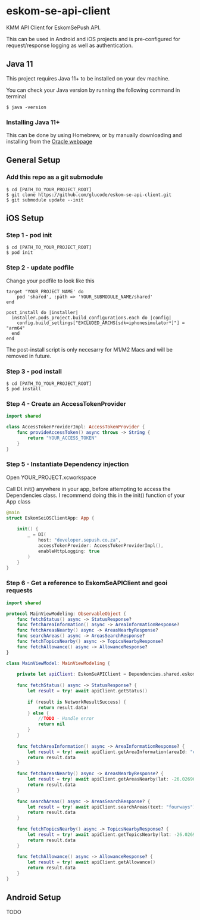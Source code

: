 # eskom-se-api-client
KMM API Client for EskomSePush API. 

This can be used in Android and iOS projects and is pre-configured for request/response logging as well as authentication. 

## Java 11
This project requires Java 11+ to be installed on your dev machine. 

You can check your Java version by running the following command in terminal
```
$ java -version
```

### Installing Java 11+
This can be done by using Homebrew, or by manually downloading and installing from the [Oracle webpage](https://www.oracle.com/java/technologies/downloads)

## General Setup

### Add this repo as a git submodule
```
$ cd [PATH_TO_YOUR_PROJECT_ROOT]
$ git clone https://github.com/glucode/eskom-se-api-client.git
$ git submodule update --init
```

## iOS Setup

### Step 1 - pod init
```
$ cd [PATH_TO_YOUR_PROJECT_ROOT]
$ pod init
```


### Step 2 - update podfile
Change your podfile to look like this
```
target 'YOUR_PROJECT_NAME' do
    pod 'shared', :path => 'YOUR_SUBMODULE_NAME/shared'
end

post_install do |installer|
  installer.pods_project.build_configurations.each do |config|
    config.build_settings["EXCLUDED_ARCHS[sdk=iphonesimulator*]"] = "arm64"
  end
end

```

The post-install script is only necesarry for M1/M2 Macs and will be removed in future. 

### Step 3 - pod install
```
$ cd [PATH_TO_YOUR_PROJECT_ROOT]
$ pod install
```

### Step 4 - Create an AccessTokenProvider

```Swift
import shared

class AccessTokenProviderImpl: AccessTokenProvider {
    func provideAccessToken() async throws -> String {
        return "YOUR_ACCESS_TOKEN"
    }
}
```

### Step 5 - Instantiate Dependency injection
Open YOUR_PROJECT.xcworkspace

Call DI.init() anywhere in your app, before attempting to access the Dependencies class. 
I recommend doing this in the init() function of your App class
```Swift
@main
struct EskomSeiOSClientApp: App {
    
    init() {
        _ = DI(
            host: "developer.sepush.co.za",
            accessTokenProvider: AccessTokenProviderImpl(),
            enableHttpLogging: true
        )
    }
}
```

### Step 6 - Get a reference to EskomSeAPIClient and gooi requests
```Swift
import shared

protocol MainViewModeling: ObservableObject {
    func fetchStatus() async -> StatusResponse?
    func fetchAreaInformation() async -> AreaInformationResponse?
    func fetchAreasNearby() async -> AreasNearbyResponse?
    func searchAreas() async -> AreasSearchResponse?
    func fetchTopicsNearby() async -> TopicsNearbyResponse?
    func fetchAllowance() async -> AllowanceResponse?
}

class MainViewModel: MainViewModeling {
    
    private let apiClient: EskomSeAPIClient = Dependencies.shared.eskomSeAPIClient
    
    func fetchStatus() async -> StatusResponse? {
        let result = try! await apiClient.getStatus()
        
        if (result is NetworkResultSuccess) {
            return result.data!
        } else {
            //TODO - Handle error
            return nil
        }
    }
    
    func fetchAreaInformation() async -> AreaInformationResponse? {
        let result = try! await apiClient.getAreaInformation(areaId: "eskde-10-fourwaysext10cityofjohannesburggauteng", testEvent: .current)
        return result.data
    }

    func fetchAreasNearby() async -> AreasNearbyResponse? {
        let result = try! await apiClient.getAreasNearby(lat: -26.0269658, lon: 28.0137339)
        return result.data
    }
    
    func searchAreas() async -> AreasSearchResponse? {
        let result = try! await apiClient.searchAreas(text: "fourways")
        return result.data
    }
    
    func fetchTopicsNearby() async -> TopicsNearbyResponse? {
        let result = try! await apiClient.getTopicsNearby(lat: -26.0269658, lon: 28.0137339)
        return result.data
    }
    
    func fetchAllowance() async -> AllowanceResponse? {
        let result = try! await apiClient.getAllowance()
        return result.data
    }
}
```

## Android Setup
TODO
